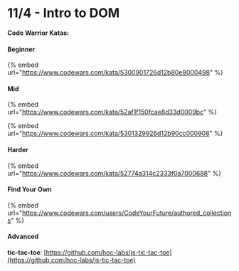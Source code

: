 # 11/4 - Intro to DOM

**Code Warrior Katas:**

#### Beginner

{% embed url="https://www.codewars.com/kata/5300901726d12b80e8000498" %}

#### Mid

{% embed url="https://www.codewars.com/kata/52af1f150fcae8d33d0009bc" %}

{% embed url="https://www.codewars.com/kata/5301329926d12b90cc000908" %}

#### Harder

{% embed url="https://www.codewars.com/kata/52774a314c2333f0a7000688" %}

#### Find Your Own

{% embed url="https://www.codewars.com/users/CodeYourFuture/authored_collections" %}



#### Advanced

**tic-tac-toe**: [https://github.com/hoc-labs/js-tic-tac-toe](https://github.com/hoc-labs/js-tic-tac-toe)



